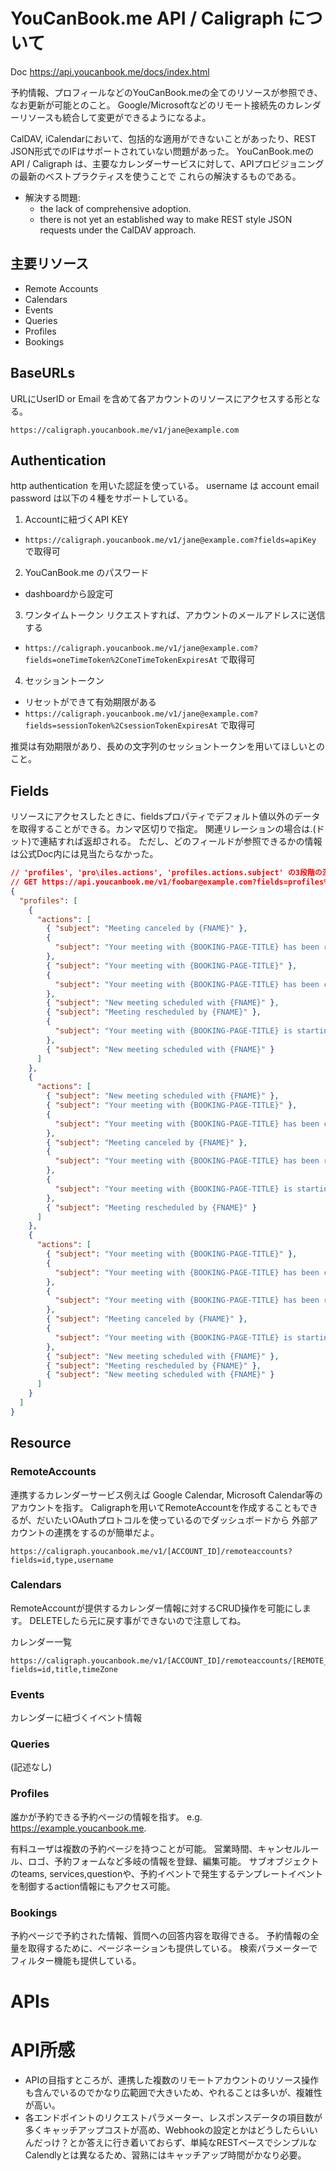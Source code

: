 # YouCanBook.me API / Caligraph について　

Doc https://api.youcanbook.me/docs/index.html

予約情報、プロフィールなどのYouCanBook.meの全てのリソースが参照でき、なお更新が可能とのこと。
Google/Microsoftなどのリモート接続先のカレンダーリソースも統合して変更ができるようになるよ。

CalDAV, iCalendarにおいて、包括的な適用ができないことがあったり、REST JSON形式でのIFはサポートされていない問題があった。
YouCanBook.meのAPI / Caligraph は、主要なカレンダーサービスに対して、APIプロビジョニングの最新のベストプラクティスを使うことで
これらの解決するものである。

- 解決する問題:
  - the lack of comprehensive adoption.
  - there is not yet an established way to make REST style JSON requests under the CalDAV approach.

## 主要リソース

- Remote Accounts
- Calendars
- Events
- Queries
- Profiles
- Bookings

## BaseURLs

URLにUserID or Email を含めて各アカウントのリソースにアクセスする形となる。

```
https://caligraph.youcanbook.me/v1/jane@example.com
```

## Authentication

http authentication を用いた認証を使っている。
username は account email
password は以下の４種をサポートしている。

1. Accountに紐づくAPI KEY
  - `https://caligraph.youcanbook.me/v1/jane@example.com?fields=apiKey` で取得可
2. YouCanBook.me のパスワード
  - dashboardから設定可
3. ワンタイムトークン リクエストすれば、アカウントのメールアドレスに送信する
  - `https://caligraph.youcanbook.me/v1/jane@example.com?fields=oneTimeToken%2ConeTimeTokenExpiresAt` で取得可
4. セッショントークン
  - リセットができて有効期限がある
  - `https://caligraph.youcanbook.me/v1/jane@example.com?fields=sessionToken%2CsessionTokenExpiresAt` で取得可

推奨は有効期限があり、長めの文字列のセッショントークンを用いてほしいとのこと。


## Fields

リソースにアクセスしたときに、fieldsプロパティでデフォルト値以外のデータを取得することができる。カンマ区切りで指定。 
関連リレーションの場合は.(ドット)で連結すれば返却される。
ただし、どのフィールドが参照できるかの情報は公式Doc内には見当たらなかった。


```.json
// 'profiles', 'pro\iles.actions', 'profiles.actions.subject' の3段階の深さでfieldsを指定
// GET https://api.youcanbook.me/v1/foobar@example.com?fields=profiles%2Cprofiles.actions%2Cprofiles.actions.subject
{
  "profiles": [
    {
      "actions": [
        { "subject": "Meeting canceled by {FNAME}" },
        {
          "subject": "Your meeting with {BOOKING-PAGE-TITLE} has been rescheduled"
        },
        { "subject": "Your meeting with {BOOKING-PAGE-TITLE}" },
        {
          "subject": "Your meeting with {BOOKING-PAGE-TITLE} has been canceled"
        },
        { "subject": "New meeting scheduled with {FNAME}" },
        { "subject": "Meeting rescheduled by {FNAME}" },
        {
          "subject": "Your meeting with {BOOKING-PAGE-TITLE} is starting soon"
        },
        { "subject": "New meeting scheduled with {FNAME}" }
      ]
    },
    {
      "actions": [
        { "subject": "New meeting scheduled with {FNAME}" },
        { "subject": "Your meeting with {BOOKING-PAGE-TITLE}" },
        {
          "subject": "Your meeting with {BOOKING-PAGE-TITLE} has been canceled"
        },
        { "subject": "Meeting canceled by {FNAME}" },
        {
          "subject": "Your meeting with {BOOKING-PAGE-TITLE} has been rescheduled"
        },
        {
          "subject": "Your meeting with {BOOKING-PAGE-TITLE} is starting soon"
        },
        { "subject": "Meeting rescheduled by {FNAME}" }
      ]
    },
    {
      "actions": [
        { "subject": "Your meeting with {BOOKING-PAGE-TITLE}" },
        {
          "subject": "Your meeting with {BOOKING-PAGE-TITLE} has been canceled"
        },
        {
          "subject": "Your meeting with {BOOKING-PAGE-TITLE} has been rescheduled"
        },
        { "subject": "Meeting canceled by {FNAME}" },
        {
          "subject": "Your meeting with {BOOKING-PAGE-TITLE} is starting soon"
        },
        { "subject": "New meeting scheduled with {FNAME}" },
        { "subject": "Meeting rescheduled by {FNAME}" },
        { "subject": "New meeting scheduled with {FNAME}" }
      ]
    }
  ]
}

```


## Resource

### RemoteAccounts

連携するカレンダーサービス例えば Google Calendar, Microsoft Calendar等のアカウントを指す。
Caligraphを用いてRemoteAccountを作成することもできるが、だいたいOAuthプロトコルを使っているのでダッシュボードから
外部アカウントの連携をするのが簡単だよ。

```
https://caligraph.youcanbook.me/v1/[ACCOUNT_ID]/remoteaccounts?fields=id,type,username
```

### Calendars

RemoteAccountが提供するカレンダー情報に対するCRUD操作を可能にします。
DELETEしたら元に戻す事ができないので注意してね。

カレンダー一覧

```
https://caligraph.youcanbook.me/v1/[ACCOUNT_ID]/remoteaccounts/[REMOTE_ACCOUNT_ID]/calendars?fields=id,title,timeZone
```

### Events

カレンダーに紐づくイベント情報


### Queries

(記述なし)

### Profiles

誰かが予約できる予約ページの情報を指す。
e.g. https://example.youcanbook.me.

有料ユーザは複数の予約ページを持つことが可能。
営業時間、キャンセルルール、ロゴ、予約フォームなど多岐の情報を登録、編集可能。
サブオブジェクトのteams, services,questionや、予約イベントで発生するテンプレートイベントを制御するaction情報にもアクセス可能。

### Bookings

予約ページで予約された情報、質問への回答内容を取得できる。
予約情報の全量を取得するために、ページネーションも提供している。
検索パラメーターでフィルター機能も提供している。


# APIs


# API所感

- APIの目指すところが、連携した複数のリモートアカウントのリソース操作も含んでいるのでかなり広範囲で大きいため、やれることは多いが、複雑性が高い。
- 各エンドポイントのリクエストパラメーター、レスポンスデータの項目数が多くキャッチアップコストが高め、Webhookの設定とかはどうしたらいいんだっけ？とか答えに行き着いておらず、単純なRESTベースでシンプルなCalendlyとは異なるため、習熟にはキャッチアップ時間がかなり必要。


